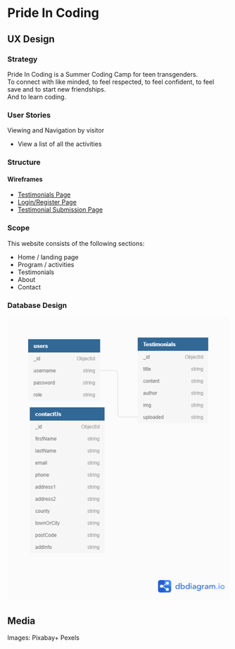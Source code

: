 # Pride In Coding

## UX Design

### Strategy
Pride In Coding is a Summer Coding Camp for teen transgenders. <br>
To connect with like minded, to feel respected, to feel confident, to feel save and to start new friendships. <br>
And to learn coding.

### User Stories

Viewing and Navigation by visitor
<ul>
<li>View a list of all the activities 
</ul>

### Structure

#### Wireframes

 - [Testimonials Page](design-resources/wireframes/testimonials-wireframe.png)
 - [Login/Register Page](design-resources/wireframes/login-register.png)
 - [Testimonial Submission Page](design-resources/wireframes/testimonial-submission.png)

### Scope
This website consists of the following sections:
<ul>
<li>Home / landing page
<li>Program / activities
<li>Testimonials
<li>About
<li>Contact
</ul>


### Database Design

![Pride in Coding Database Strucute](design-resources/database/pride-in-coding-dbdiagram.png)

## Media

Images: Pixabay+ Pexels